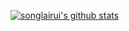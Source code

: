 [![songlairui's github stats](https://github-readme-stats.vercel.app/api?username=songlairui&show_icons=true)](https://github.com/anuraghazra/github-readme-stats)
